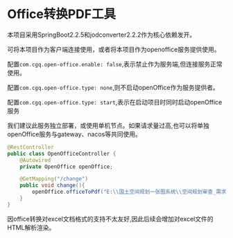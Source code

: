 # Office转换PDF工具

本项目采用SpringBoot2.2.5和jodconverter2.2.2作为核心依赖发开。

可将本项目作为客户端连接使用，或者将本项目作为openoffice服务提供使用。

配置`com.cgq.open-office.enable: false`,表示禁止作为服务端,但连接服务正常使用。

配置`com.cgq.open-office.type: none`,则不启动openOffice作为服务提供者。

配置`com.cgq.open-office.type: start`,表示在启动项目时同时启动openOffice服务

我们建议此服务独立部署，或使用单机节点。如果请求量过高,也可以将单独openOffice服务与gateway、nacos等共同使用。


```java
@RestController
public class OpenOfficeController {
    @Autowired
    private OpenOffice openOffice;

    @GetMapping("/change")
    public void change(){
        openOffice.officeToPdf("E:\\国土空间规划一张图系统\\空间规划审查_需求_1231_lc.docx");
    }
}
```

因office转换对excel文档格式的支持不太友好,因此后续会增加对excel文件的HTML解析渲染。